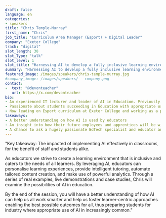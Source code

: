 ```yaml
---
draft: false
language: en
categories:
- speakers
title: "Chris Temple-Murray"
first_name: "Chris"
job_title: "Curriculum Area Manager (Esport) + Digital Leader"
company: "Exeter College"
track: "digital"
slot_length: 30
slot_Type: "talk"
slot_level: 1
slot_title: "Harnessing AI to develop a fully inclusive learning environment"
summary: "Harnessing AI to develop a fully inclusive learning environment"
featured_image: /images/speakers/chris-temple-murray.jpg
#company_image: /images/speakers/---company.png
contact:
-  text: "@devonteacher"
   url: https://x.com/devonteacher
bio:
- An experienced IT lecturer and leader of AI in Education. Previously spoken at Digifest (Jisc) in Birmingham to over 1,000 people in person and online discussing AI in Education. 
- Passionate about students succeeding in Education with appropriate use of the right tools. 
- Now leading on Esport curriculum at Exeter College and working as a project leader in Digital Strategy.
takeaways:
- A better understanding on how AI is used by educators
- An insight into how their future employees and apprentices will be willing and able to adopt new technologies
- A chance to ask a hugely passionate EdTech specialist and educator any questions about where AI is going and the impact it is having on all of us
---
```


"Key takeaway: The impacted of implementing AI effectively in classrooms, for the benefit of staff and students alike.

As educators we strive to create a learning environment that is inclusive and caters to the needs of all learners. By leveraging AI, educators can personalise learning experiences, provide intelligent tutoring, automate tailored content creation, and make use of powerful analytics. Through a series of real examples, live demonstrations and case studies, Chris will examine the possibilities of AI in education. 

By the end of the session, you will have a better understanding of how AI can help us all work smarter and help us foster learner-centric approaches enabling the best possible outcomes for all, thus preparing students for industry where appropriate use of AI in increasingly common."

